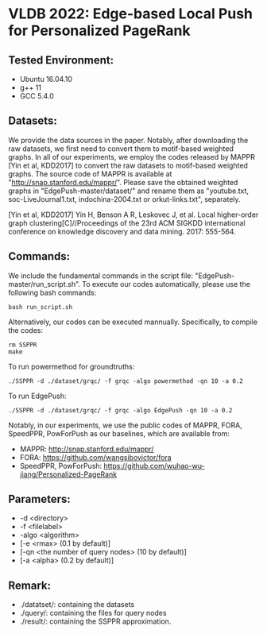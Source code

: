 # VLDB 2022: Edge-based Local Push for Personalized PageRank



## Tested Environment:
- Ubuntu 16.04.10
- g++ 11
- GCC 5.4.0


## Datasets:
We provide the data sources in the paper. Notably, after downloading the raw datasets, we first need to convert them to motif-based weighted graphs. In all of our experiments, we employ the codes released by MAPPR [Yin et al, KDD2017] to convert the raw datasets to motif-based weighted graphs. The source code of MAPPR is available at "http://snap.stanford.edu/mappr/". Please save the obtained weighted graphs in "EdgePush-master/dataset/" and rename them as "youtube.txt, soc-LiveJournal1.txt, indochina-2004.txt or orkut-links.txt", separately. 


[Yin et al, KDD2017] Yin H, Benson A R, Leskovec J, et al. Local higher-order graph clustering[C]//Proceedings of the 23rd ACM SIGKDD international conference on knowledge discovery and data mining. 2017: 555-564.




## Commands:
We include the fundamental commands in the script file: "EdgePush-master/run_script.sh". To execute our codes automatically, please use the following bash commands: 
```
bash run_script.sh
```


Alternatively, our codes can be executed mannually. Specifically, to compile the codes: 
```
rm SSPPR
make
```

To run powermethod for groundtruths: 
```
./SSPPR -d ./dataset/grqc/ -f grqc -algo powermethod -qn 10 -a 0.2
```


To run EdgePush: 
```
./SSPPR -d ./dataset/grqc/ -f grqc -algo EdgePush -qn 10 -a 0.2
```

Notably, in our experiments, we use the public codes of MAPPR, FORA, SpeedPPR, PowForPush as our baselines, which are available from: 
* MAPPR: http://snap.stanford.edu/mappr/
* FORA: https://github.com/wangsibovictor/fora
* SpeedPPR, PowForPush: https://github.com/wuhao-wu-jiang/Personalized-PageRank




## Parameters:
- -d \<directory\> 
- -f \<filelabel\>
- -algo \<algorithm\>
- [-e \<rmax\> (0.1 by default)]
- [-qn \<the number of query nodes\> (10 by default)]
- [-a \<alpha\> (0.2 by default)]



## Remark:
* ./datatset/: containing the datasets 
* ./query/: containing the files for query nodes
* ./result/: containing the SSPPR approximation. 
